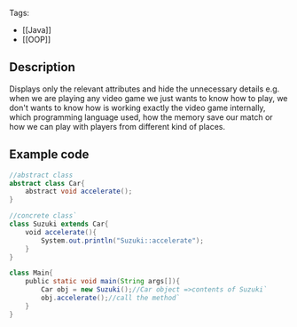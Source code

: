 Tags: 
- [[Java]]
- [[OOP]]
## Description
Displays only the relevant attributes and hide the unnecessary details e.g. when we are playing any video game we just wants to know how to play, we don't wants to know how is working exactly the video game internally, which programming language used, how the memory save our match or how we can play with players from different kind of places. 

## Example code
```java
//abstract class
abstract class Car{
    abstract void accelerate();
}

//concrete class`
class Suzuki extends Car{
    void accelerate(){
        System.out.println("Suzuki::accelerate");
    }
}

class Main{
    public static void main(String args[]){
        Car obj = new Suzuki();//Car object =>contents of Suzuki`
        obj.accelerate();//call the method` 
    }  
}
```